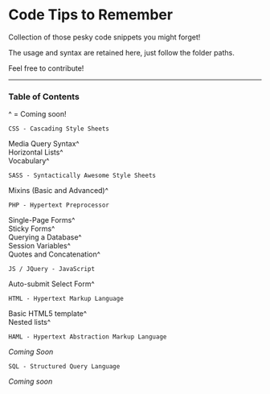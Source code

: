 Code Tips to Remember
=====================

Collection of those pesky code snippets you might forget!

The usage and syntax are retained here, just follow the folder paths.

Feel free to contribute!

<hr>

<h3>Table of Contents</h3>

^ = Coming soon!

	CSS - Cascading Style Sheets

Media Query Syntax^<br>
Horizontal Lists^<br>
Vocabulary^<br>

	SASS - Syntactically Awesome Style Sheets

Mixins (Basic and Advanced)^<br>

	PHP - Hypertext Preprocessor

Single-Page Forms^<br>
Sticky Forms^<br>
Querying a Database^<br>
Session Variables^<br>
Quotes and Concatenation^<br>

	JS / JQuery - JavaScript

Auto-submit Select Form^<br>

	HTML - Hypertext Markup Language

Basic HTML5 template^<br>
Nested lists^<br>

	HAML - Hypertext Abstraction Markup Language

*Coming Soon*<br>

	SQL - Structured Query Language

*Coming soon*<br>